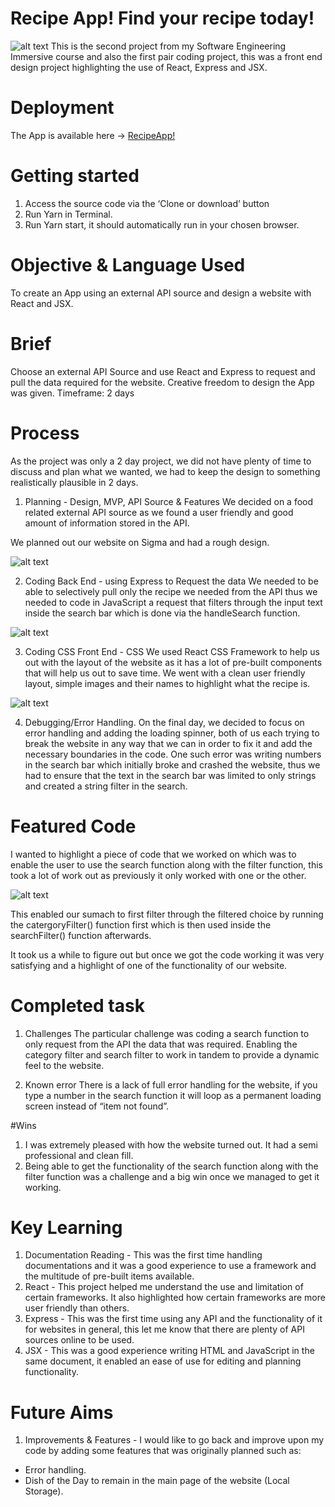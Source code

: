 # Recipe App! Find your recipe today!

![alt text](./assets/project2-img1.png)
This is the second project from my Software Engineering Immersive course and also the first pair coding project, this was a front end design project highlighting the use of React, Express and JSX.

# Deployment 
The App is available here -> [RecipeApp!](https://bit.ly/3DiwCNB) 

# Getting started

1. Access the source code via the ‘Clone or download’ button 
2. Run Yarn in Terminal. 
3. Run Yarn start, it should automatically run in your chosen browser. 

# Objective & Language Used 

To create an App using an external API source and design a website with React and JSX. 

# Brief
Choose an external API Source and use React and Express to request and pull the data required for the website.
Creative freedom to design the App was given. 
Timeframe: 2 days 

# Process 
As the project was only a 2 day project, we did not have plenty of time to discuss and plan what we wanted, we had to keep the design to something realistically plausible in 2 days. 

1. Planning - Design, MVP, API Source & Features
We decided on a food related external API source as we found a user friendly and good amount of information stored in the API. 

We planned out our website on Sigma and had a rough design. 

![alt text](./assets/project2-img2.png)

2. Coding Back End - using Express to Request the data 
We needed to be able to selectively pull only the recipe we needed from the API thus we needed to code in JavaScript a request that filters through the input text inside the search bar which is done via the handleSearch function. 

![alt text](./assets/project2-img3.png)

3. Coding CSS Front End - CSS 
We used React CSS Framework to help us out with the layout of the website as it has a lot of pre-built components that will help us out to save time. 
We went with a clean user friendly layout, simple images and their names to highlight what the recipe is. 

![alt text](./assets/project2-img4.png)

4. Debugging/Error Handling. 
On the final day, we decided to focus on error handling and adding the loading spinner, both of us each trying to break the website in any way that we can in order to fix it and add the necessary boundaries in the code. 
One such error was writing numbers in the search bar which initially broke and crashed the website, thus we had to ensure that the text in the search bar was limited to only strings and created a string filter in the search. 

#  Featured Code 
I wanted to highlight a piece of code that we worked on which was to enable the user to use the search function along with the filter function, this took a lot of work out as previously it only worked with one or the other. 

![alt text](./assets/project2-img5.png)

This enabled our sumach to first filter through the filtered choice by running the catergoryFilter() function first which is then used inside the searchFilter() function afterwards. 

It took us a while to figure out but once we got the code working it was very satisfying and a highlight of one of the functionality of our website. 

# Completed task
1. Challenges 
The particular challenge was coding a search function to only request from the API the data that was required. 
Enabling the category filter and search filter to work in tandem to provide a dynamic feel to the website. 

2. Known error 
There is a lack of full error handling for the website, if you type a number in the search function it will loop as a permanent loading screen instead of “item not found”.

#Wins
1. I was extremely pleased with how the website turned out. It had a semi professional and clean fill.  
2. Being able to get the functionality of the search function along with the filter function was a challenge and a big win once we managed to get it working. 

# Key Learning 
1. Documentation Reading - This was the first time handling documentations and it was a good experience to use a framework and the multitude of pre-built items available. 
2. React - This project helped me understand the use and limitation of certain frameworks. It also highlighted how certain frameworks are more user friendly than others. 
3. Express - This was the first time using any API and the functionality of it for websites in general, this let me know that there are plenty of API sources online to be used. 
4. JSX - This was a good experience writing HTML and JavaScript in the same document, it enabled an ease of use for editing and planning functionality.   

# Future Aims 
1. Improvements & Features - I would like to go back and improve upon my code by adding some features that was originally planned such as: 
- Error handling.
- Dish of the Day to remain in the main page of the website (Local Storage).



